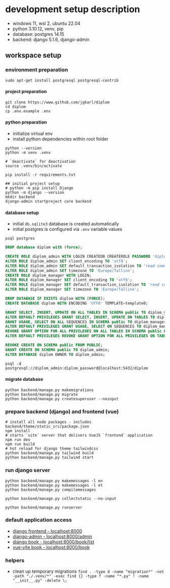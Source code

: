 # development setup description

* windows 11, wsl 2, ubuntu 22.04
* python 3.10.12, venv, pip
* database: postgres 14.15
* backend: django 5.1.6, django-admin

## workspace setup
### environment preparation
```shell
sudo apt-get install postgresql postgresql-contrib
```

#### project preparation
```shell
git clone https://www.github.com/jgkarl/diplom 
cd diplom
cp .env.example .env
```

#### python preparation 
* initialize virtual env
* install python dependencies within root folder

```shell
python --version
python -m venv .venv 

# `deactivate` for deactivation
source .venv/bin/activate

pip install -r requirements.txt

## initial project setup
# python -m pip install Django
python -m django --version
mkdir backend
django-admin startproject core backend
```

#### database setup
* initial ``db.sqlite3`` database is created automatically
* initial postgres is configured via ``.env`` variable values

```shell
psql postgres
```

```sql
DROP database diplom with (force);

CREATE ROLE diplom_admin WITH LOGIN CREATEDB CREATEROLE PASSWORD 'diplom_password';
ALTER ROLE diplom_admin SET client_encoding TO 'utf8';
ALTER ROLE diplom_admin SET default_transaction_isolation TO 'read committed';
ALTER ROLE diplom_admin SET timezone TO 'Europe/Tallinn';
CREATE ROLE diplom_manager WITH LOGIN;
ALTER ROLE diplom_manager SET client_encoding TO 'utf8';
ALTER ROLE diplom_manager SET default_transaction_isolation TO 'read committed';
ALTER ROLE diplom_manager SET timezone TO 'Europe/Tallinn';

DROP DATABASE IF EXISTS diplom WITH (FORCE);
CREATE DATABASE diplom WITH ENCODING 'UTF8' TEMPLATE=template0;

GRANT SELECT, INSERT, UPDATE ON ALL TABLES IN SCHEMA public TO diplom_manager;
ALTER DEFAULT PRIVILEGES GRANT SELECT, INSERT, UPDATE ON TABLES TO diplom_manager;
GRANT USAGE, SELECT ON ALL SEQUENCES IN SCHEMA public TO diplom_manager;
ALTER DEFAULT PRIVILEGES GRANT USAGE, SELECT ON SEQUENCES TO diplom_manager;
REVOKE GRANT OPTION FOR ALL PRIVILEGES ON ALL TABLES IN SCHEMA public FROM diplom_manager;
ALTER DEFAULT PRIVILEGES REVOKE GRANT OPTION FOR ALL PRIVILEGES ON TABLES FROM diplom_manager;

REVOKE CREATE ON SCHEMA public FROM PUBLIC;
GRANT CREATE ON SCHEMA public TO diplom_admin;
ALTER DATABASE diplom OWNER TO diplom_admin;
```

```shell
psql -d postgresql://diplom_admin:diplom_password@localhost:5432/diplom
```

#### migrate database
```shell
python backend/manage.py makemigrations 
python backend/manage.py migrate
python backend/manage.py createsuperuser --noinput
```


### prepare backend (django) and frontend (vue)
```shell
# install all node packages - includes backend/theme/static_src/package.json
npm install 
# starts `vite` server that delivers VueJS `frontend` application
npm run dev
npm run build
# hot reload for django theme tailwindcss
python backend/manage.py tailwind build
python backend/manage.py tailwind start
```

### run django server
```shell
python backend/manage.py makemessages -l en
python backend/manage.py makemessages -l et
python backend/manage.py compilemessages

python backend/manage.py collectstatic --no-input

python backend/manage.py runserver
```

### default application access
* [django frontend - localhost:8000](http://127.0.0.1:8000)
* [django-admin - localhost:8000/admin](http://127.0.0.1:8000/admin)
* [django book - localhost:8000/book/list](http://127.0.0.1:8000/book/list)
* [vue-vite book - localhost:8000/book](http://127.0.0.1:8000/book)


### helpers

* clean up temporary migrations
`find . -type d -name "migration*" -not -path "./.venv/*" -exec find {} -type f -name "*.py" ! -name "__init__.py" -delete \;`
